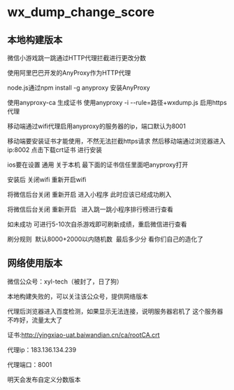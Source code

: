 # wx_dump_change_score
## 本地构建版本
微信小游戏跳一跳通过HTTP代理拦截进行更改分数

使用阿里巴巴开发的AnyProxy作为HTTP代理

node.js通过npm install -g anyproxy 安装AnyProxy

使用anyproxy-ca 生成证书
使用anyproxy -i --rule=路径+wxdump.js  启用https代理


移动端通过wifi代理启用anyproxy的服务器的ip，端口默认为8001

移动端要安装证书才能使用，不然无法拦截https请求
然后移动端通过浏览器进入 ip:8002  点击下载crt证书  进行安装

 ios要在设置 通用 关于本机 最下面的证书信任里面吧anyproxy打开

安装后 关闭wifi  重新开启wifi

将微信后台关闭  重新开启  进入小程序 此时应该已经成功刷入

将微信后台关闭  重新开启   进入跳一跳小程序排行榜进行查看

如未成功 可进行5-10次自杀游戏即可刷新成绩，重启微信进行查看

刷分规则  默认8000+2000以内随机数  最后多少分 看你们自己的造化了

## 网络使用版本
微信公众号：xyl-tech（被封了，日了狗）

本地构建失败的，可以关注该公众号，提供网络版本

代理后浏览器进入百度检测，如果显示无法连接，说明服务器宕机了
这个服务器不咋好，流量太大了

证书:http://yingxiao-uat.baiwandian.cn/ca/rootCA.crt

代理ip：183.136.134.239

代理端口：8001

明天会发布自定义分数版本

